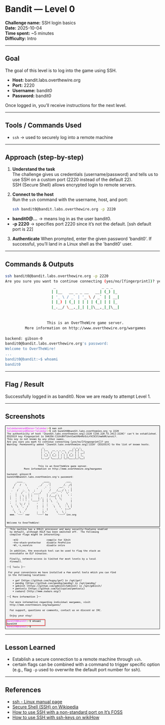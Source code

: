 # Bandit — Level 0
**Challenge name:** SSH login basics  
**Date:** 2025-10-04  
**Time spent:** ~5 minutes  
**Difficulty:** Intro

---

## Goal
The goal of this level is to log into the game using SSH.  
- **Host:** bandit.labs.overthewire.org  
- **Port:** 2220  
- **Username:** bandit0  
- **Password:** bandit0  

Once logged in, you’ll receive instructions for the next level.

---

## Tools / Commands Used
- `ssh` → used to securely log into a remote machine

---

## Approach (step-by-step)

1. **Understand the task**  
   The challenge gives us credentials (username/password) and tells us to use SSH on a custom port (2220 instead of the default 22).  
   SSH (Secure Shell) allows encrypted login to remote servers.

2. **Connect to the host**  
   Run the `ssh` command with the username, host, and port:  
   ```bash
   ssh bandit0@bandit.labs.overthewire.org -p 2220

-   **bandit0@...** → means log in as the user bandit0.
-   **-p 2220** → specifies port 2220 since it’s not the default. [ssh default port is 22]

3. **Authenticate**
   When prompted, enter the given password 'bandit0'.
   If successful, you’ll land in a Linux shell as the 'bandit0' user.

---

## Commands & Outputs
   ```bash
   ssh bandit0@bandit.labs.overthewire.org -p 2220
   Are you sure you want to continue connecting (yes/no/[fingerprint])? yes
                         _                     _ _ _
                        | |__   __ _ _ __   __| (_) |_
                        | '_ \ / _` | '_ \ / _` | | __|
                        | |_) | (_| | | | | (_| | | |_
                        |_.__/ \__,_|_| |_|\__,_|_|\__|


                      This is an OverTheWire game server.
            More information on http://www.overthewire.org/wargames

   backend: gibson-0
   bandit0@bandit.labs.overthewire.org's password:
   Welcome to OverTheWire!
   ...
   bandit0@bandit:~$ whoami
   bandit0
   ```

---

## Flag / Result
   Successfully logged in as bandit0.
   Now we are ready to attempt Level 1.

---

## Screenshots
   ![ssh command used to login](/assets/images/bandit-level-0_a.png "ssh login to a remote machine")
   ![Successfully logged in as user bandit0](/assets/images/bandit-level-0_b.png "logged in as bandit0")

---

## Lesson Learned
- Establish a secure connection to a remote machine through `ssh`.
- certain flags can be combined with a command to trigger specific option (e.g., flag `-p` used to overwrite the default port number for ssh).

---

## References
- [ssh - Linux manual page](https://man7.org/linux/man-pages/man1/ssh.1.html)
- [Secure Shell (SSH) on Wikipedia](https://en.wikipedia.org/wiki/Secure_Shell)
- [How to use SSH with a non-standard port on It’s FOSS](https://itsfoss.com/ssh-to-port/)
- [How to use SSH with ssh-keys on wikiHow](https://www.wikihow.com/Use-SSH)